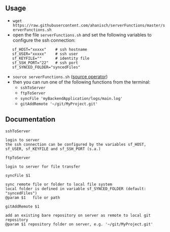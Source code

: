 Usage
-----

 - `wget https://raw.githubusercontent.com/ahanisch/serverFunctions/master/serverFunctions.sh`
 - open the file `serverFunctions.sh` and set the following variables to configure the ssh connection:
 
 ```shellscript
    sf_HOST="xxxxx"    # ssh hostname
    sf_USER="xxxxx"    # ssh user
    sf_KEYFILE=""      # identity file
    sf_SSH_PORT="22"   # ssh port
    sf_SYNCED_FOLDER="syncedFiles"
```

- `source serverFunctions.sh` ([source operator](http://ss64.com/bash/source.html))
- then you can run one of the following functions from the terminal:
  - `sshToServer`
  - `ftpToServer`
  - `syncFile 'myBackendApplication/logs/main.log'`
  - `gitAddRemote '~/git/MyProject.git'`


Documentation
-------------

`sshToServer`

    login to server
    the ssh connection can be configured by the variables sf_HOST, sf_USER, sf_KEYFILE and sf_SSH_PORT (s.a.)

`ftpToServer`

    login to server for file transfer

`syncFile $1`

    sync remote file or folder to local file system
    local folder is defined in variable sf_SYNCED_FOLDER (default: "syncedFiles")
    @param $1	file or path

`gitAddRemote $1`

    add an existing bare repository on server as remote to local git repository
    @param $1 repository folder on server, e.g. '~/git/MyProject.git'
